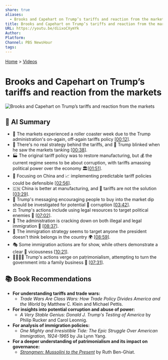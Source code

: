 ```yaml
---
share: true
aliases:
  - Brooks and Capehart on Trump’s tariffs and reaction from the markets
title: Brooks and Capehart on Trump’s tariffs and reaction from the markets
URL: https://youtu.be/diixoCXymYk
Author: 
Platform: 
Channel: PBS NewsHour
tags: 
---
```

[Home](../index.md) > [Videos](./index.md)  
# Brooks and Capehart on Trump’s tariffs and reaction from the markets  
![Brooks and Capehart on Trump’s tariffs and reaction from the markets](https://youtu.be/diixoCXymYk)  
  
## 🤖 AI Summary  
  
- 🎢 The markets experienced a roller coaster week due to the Trump administration's on-again, off-again tariffs policy \[[00:12](http://www.youtube.com/watch?v=diixoCXymYk&t=12)].  
- 🚫 There's no real strategy behind the tariffs, and 🥺 Trump blinked when he saw the markets tanking \[[00:38](http://www.youtube.com/watch?v=diixoCXymYk&t=38)].  
- 🏭 The original tariff policy was to restore manufacturing, but 💰 the current regime seems to be about corruption, with tariffs amassing political power over the economy 🏛️\[[01:51](http://www.youtube.com/watch?v=diixoCXymYk&t=111)].  
- 🎯 Focusing on China and 📈 implementing predictable tariff policies could be defensible \[[02:56](http://www.youtube.com/watch?v=diixoCXymYk&t=176)].  
- 🇨🇳 China is better at manufacturing, and 🚫 tariffs are not the solution \[[03:29](http://www.youtube.com/watch?v=diixoCXymYk&t=209)].  
- 📢 Trump's messaging encouraging people to buy into the market dip should be investigated for potential 🚨 corruption \[[03:42](http://www.youtube.com/watch?v=diixoCXymYk&t=222)].  
- ⚖️ Trump's actions include using legal resources to target political enemies 🎯 \[[07:02](http://www.youtube.com/watch?v=diixoCXymYk&t=422)].  
- 🛂 The administration is cracking down on both illegal and legal immigration 🚫 \[[08:37](http://www.youtube.com/watch?v=diixoCXymYk&t=517)].  
- 🤔 The immigration strategy seems to target anyone the president doesn't think belongs in the country 🌍 \[[08:59](http://www.youtube.com/watch?v=diixoCXymYk&t=539)].  
- 🎭 Some immigration actions are for show, while others demonstrate a clear 👿 viciousness \[[10:21](http://www.youtube.com/watch?v=diixoCXymYk&t=621)].  
- 👨‍👩‍👧‍👦 Trump's actions verge on patrimonialism, attempting to turn the government into a family business 💼 \[[07:31](http://www.youtube.com/watch?v=diixoCXymYk&t=451)].  
  
## 📚 Book Recommendations  
  
- **For understanding tariffs and trade wars:**  
    - _Trade Wars Are Class Wars: How Trade Policy Divides America and the World_ by Matthew C. Klein and Michael Pettis.  
- **For insights into potential corruption and abuse of power:**  
    - _A Very Stable Genius: Donald J. Trump's Testing of America_ by Philip Rucker and Carol Leonnig.  
- **For analysis of immigration policies:**  
    - _One Mighty and Irresistible Tide: The Epic Struggle Over American Immigration, 1924-1965_ by Jia Lynn Yang.  
- **For a deeper understanding of patrimonialism and its impact on governance:**  
    - _[Strongmen: Mussolini to the Present](../books/strongmen.md)_ by Ruth Ben-Ghiat.  
